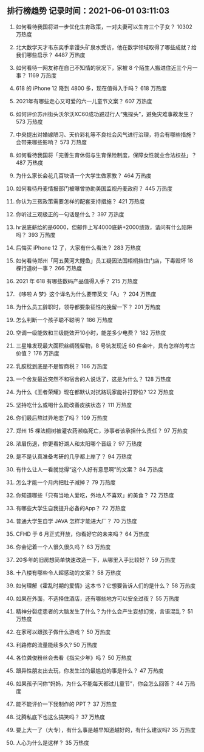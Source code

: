 
## 排行榜趋势 记录时间：2021-06-01 03:11:03
  
  1. 如何看待我国将进一步优化生育政策，一对夫妻可以生育三个子女？ 10302 万热度
    
  2. 北大数学天才韦东奕手拿馒头矿泉水受访，他在数学领域取得了哪些成就？给我们哪些启示？ 4487 万热度
    
  3. 如何看待一网友称在自己不知情的状况下，家被 8 个陌生人搬进住近三个月一事？ 1169 万热度
    
  4. 618 的 iPhone 12 降到 4800 多，现在值得入手吗？ 618 万热度
    
  5. 2021年有哪些走心又可爱的六一儿童节文案？ 607 万热度
    
  6. 如何评价苏州街头沃尔沃XC60成功避过行人“鬼探头”，避免灾难事故发生？ 573 万热度
    
  7. 中央提出对婚嫁陋习、天价彩礼等不良社会风气进行治理，将会有哪些措施？会带来哪些影响？ 573 万热度
    
  8. 如何看待我国将「完善生育休假与生育保险制度，保障女性就业合法权益」？ 487 万热度
    
  9. 为什么家长会花几百块请一个大学生做家教？ 464 万热度
    
  10. 如何看待丹麦情报部门被曝曾协助美国监视丹麦政府？ 445 万热度
    
  11. 你认为三孩政策需要怎样的配套支持措施？ 421 万热度
    
  12. 你听过三观极正的一句话是什么？ 397 万热度
    
  13. hr说底薪给的是6000，但邮件上写4000底薪+2000绩效，请问有什么陷阱吗？ 393 万热度
    
  14. 后悔买 iPhone 12 了，大家有什么看法？ 283 万热度
    
  15. 如何看待郑州「阿五黄河大鲤鱼」员工疑因法国梧桐挡住门店，下毒毁坏 18 棵行道树一事？ 266 万热度
    
  16. 2021 年 618 有哪些数码产品值得入手？ 215 万热度
    
  17. 《哆啦 A 梦》这个译名为什么要带英文「A」？ 204 万热度
    
  18. 为什么员工辞职时，领导都要象征性的挽留一下？ 201 万热度
    
  19. 怎么判断一个孩子聪不聪明？ 186 万热度
    
  20. 空调一级能效和三级能效开10小时，能差多少电费？ 182 万热度
    
  21. 三星堆发现最大面积丝绸残留物，8 号坑发现近 60 件金叶，具有怎样的考古价值？ 176 万热度
    
  22. 乳胶枕到底是不是智商税？ 166 万热度
    
  23. 一个舍友最近突然不和宿舍的人说话了，这是为什么？ 128 万热度
    
  24. 为什么《王者荣耀》现在都默认对抗路玩家能补打野位? 122 万热度
    
  25. 坚持吃什么或喝什么能改善皮肤状态？ 111 万热度
    
  26. 你们最后熬过异地恋了吗？ 109 万热度
    
  27. 郑州 15 棵法桐树被灌农药濒临死亡，涉事者该承担什么责任？ 97 万热度
    
  28. 浓眉伤退，你更看好湖人和太阳哪个晋级？ 97 万热度
    
  29. 是不是认真准备考研的几乎都上岸了？ 94 万热度
    
  30. 有什么让人一看就觉得“这个人好有意思啊”的文案？ 84 万热度
    
  31. 怎么才能一个月内把肚子减掉？ 79 万热度
    
  32. 你知道哪些「只有当地人爱吃，外地人不喜欢」的美食？ 72 万热度
    
  33. 有哪些大学生自我提升必备的App？ 72 万热度
    
  34. 普通大学生自学 JAVA 怎样才能进大厂？ 70 万热度
    
  35. CFHD 于 6 月正式开放，你看好它的未来吗？ 64 万热度
    
  36. 你会记着一个人很久很久吗？ 63 万热度
    
  37. 20多年的旧房想简单快速改造一下，从哪里入手比较好？ 59 万热度
    
  38. 十八楼有哪些令人超感动的文案？ 58 万热度
    
  39. 如何理解《霍乱时期的爱情》这本书？它想要告诉人们的是什么？ 58 万热度
    
  40. 如果在外面，不选择住酒店，还有哪些地方可以安全过夜？ 55 万热度
    
  41. 精神分裂症患者的大脑发生了什么？为什么会产生妄想幻觉，言语混乱？ 51 万热度
    
  42. 在家可以跟孩子做什么游戏？ 50 万热度
    
  43. 利路修的流量能续多久? 50 万热度
    
  44. 各位龚俊粉丝会去看《指尖少年》吗？ 50 万热度
    
  45. 跟异性朋友出去玩，你发生过的最尴尬的事是什么？ 47 万热度
    
  46. 如果孩子问你“妈妈，为什么不能每天都过儿童节”，你会怎么回答？ 44 万热度
    
  47. 能不能评价一下我制作的 PPT？ 37 万热度
    
  48. 沈腾私底下也这么搞笑吗？ 37 万热度
    
  49. 要上大一了（大专），有什么事是越早知道越好的，有什么建议吗? 35 万热度
    
  50. 人心为什么是这样？ 35 万热度
    